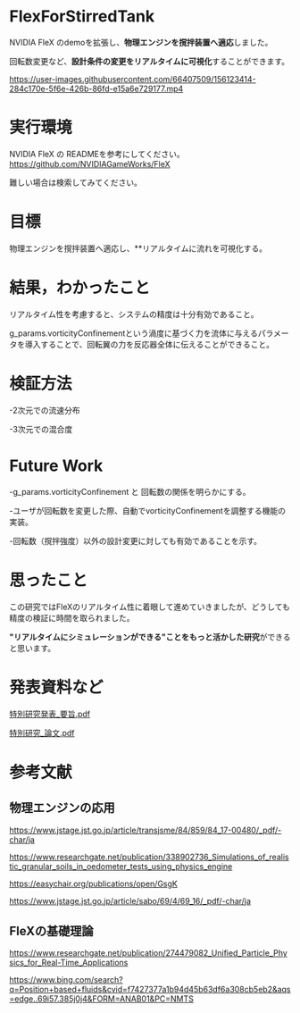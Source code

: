 # FlexForStirredTank
NVIDIA FleX のdemoを拡張し、**物理エンジンを撹拌装置へ適応**しました。

回転数変更など、**設計条件の変更をリアルタイムに可視化**することができます。

https://user-images.githubusercontent.com/66407509/156123414-284c170e-5f6e-426b-86fd-e15a6e729177.mp4

# 実行環境
NVIDIA FleX の READMEを参考にしてください。https://github.com/NVIDIAGameWorks/FleX

難しい場合は検索してみてください。

# 目標
物理エンジンを撹拌装置へ適応し、**リアルタイムに流れを可視化する。

# 結果，わかったこと
リアルタイム性を考慮すると、システムの精度は十分有効であること。

g_params.vorticityConfinementという渦度に基づく力を流体に与えるパラメータを導入することで、回転翼の力を反応器全体に伝えることができること。

# 検証方法
-2次元での流速分布

-3次元での混合度

# Future Work
-g_params.vorticityConfinement と 回転数の関係を明らかにする。

-ユーザが回転数を変更した際、自動でvorticityConfinementを調整する機能の実装。

-回転数（撹拌強度）以外の設計変更に対しても有効であることを示す。

# 思ったこと
この研究ではFleXのリアルタイム性に着眼して進めていきましたが、どうしても精度の検証に時間を取られました。

**"リアルタイムにシミュレーションができる"ことをもっと活かした研究**ができると思います。

# 発表資料など
[特別研究発表_要旨.pdf](https://github.com/RyuShige/FlexForStirredTank/files/8159621/_._._2.pdf)

[特別研究_論文.pdf](https://github.com/RyuShige/FlexForStirredTank/files/8159623/_._6.pdf)

# 参考文献
## 物理エンジンの応用
https://www.jstage.jst.go.jp/article/transjsme/84/859/84_17-00480/_pdf/-char/ja

https://www.researchgate.net/publication/338902736_Simulations_of_realistic_granular_soils_in_oedometer_tests_using_physics_engine

https://easychair.org/publications/open/GsgK  

https://www.jstage.jst.go.jp/article/sabo/69/4/69_16/_pdf/-char/ja

## FleXの基礎理論
https://www.researchgate.net/publication/274479082_Unified_Particle_Physics_for_Real-Time_Applications

https://www.bing.com/search?q=Position+based+fluids&cvid=f7427377a1b94d45b63df6a308cb5eb2&aqs=edge..69i57.385j0j4&FORM=ANAB01&PC=NMTS
